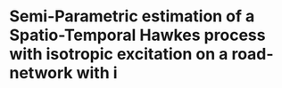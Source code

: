 # Semi-Parametric estimation of a Spatio-Temporal Hawkes process with isotropic excitation on a road-network with i

